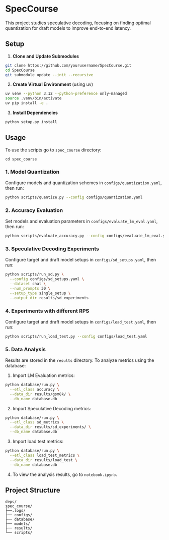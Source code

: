 # SpecCourse

This project studies speculative decoding, focusing on finding optimal quantization for draft models to improve end-to-end latency.

## Setup

1. **Clone and Update Submodules**
```bash
git clone https://github.com/yourusername/SpecCourse.git
cd SpecCourse
git submodule update --init --recursive
```

2. **Create Virtual Environment** (using uv)
```bash
uv venv --python 3.12 --python-preference only-managed
source .venv/bin/activate
uv pip install -e .
```

3. **Install Dependencies**
```bash
python setup.py install
```

## Usage

To use the scripts go to `spec_course` directory:

```
cd spec_course
```

### 1. Model Quantization
Configure models and quantization schemes in `configs/quantization.yaml`, then run:
```bash
python scripts/quantize.py --config configs/quantization.yaml
```

### 2. Accuracy Evaluation
Set models and evaluation parameters in `configs/evaluate_lm_eval.yaml`, then run:
```bash
python scripts/evaluate_accuracy.py --config configs/evaluate_lm_eval.yaml
```

### 3. Speculative Decoding Experiments
Configure target and draft model setups in `configs/sd_setups.yaml`, then run:
```bash
python scripts/run_sd.py \
  --config configs/sd_setups.yaml \
  --dataset chat \
  --num_prompts 30 \
  --setup_type single_setup \
  --output_dir results/sd_experiments
```

### 4. Experiments with different RPS
Configure target and draft model setups in `configs/load_test.yaml`, then run:
```bash
python scripts/run_load_test.py --config configs/load_test.yaml
```

### 5. Data Analysis

Results are stored in the `results` directory. To analyze metrics using the database:

1. Import LM Evaluation metrics:
```bash
python database/run.py \
  --etl_class accuracy \
  --data_dir results/gsm8k/ \
  --db_name database.db
```

2. Import Speculative Decoding metrics:
```bash
python database/run.py \
  --etl_class sd_metrics \
  --data_dir results/sd_experiments/ \
  --db_name database.db
```

3. Import load test metrics:
```bash
python database/run.py \
  --etl_class load_test_metrics \
  --data_dir results/load_test \
  --db_name database.db
```

4. To view the analysis results, go to `notebook.ipynb`.

## Project Structure

```
deps/
spec_course/
├──.logs/
├── configs/
├── database/
├── models/
├── results/
└── scripts/
```
